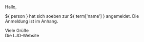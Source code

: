 Hallo,
  
${ person } hat sich soeben zur ${ term['name'] } angemeldet.
Die Anmeldung ist im Anhang.

Viele Grüße  
Die LJO-Website
